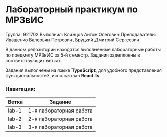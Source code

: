 # Лабораторный практикум по МРЗвИС

Группа: 921702
Выполнил: Клинцов Антон Олегович
Преподаватели: Ивашенко Валерьян Петрович, Бруцкий Дмитрий Сергеевич

В данном репозитории находятся выполненные лабораторные работы по предмету МРЗвИС за 5-й семестр. Задания задеплоены в соответствующих ветках.

Задания выполнены на языке **TypeScript**, для удобного представления функциональностей, использован **React.ts**.

### Навигация:
Ветка | Задание
------|--------
lab-1 | 1-я лабораторная работа
lab-2 | 2-я лабораторная работа
lab-3 | 3-я лабораторная работа
